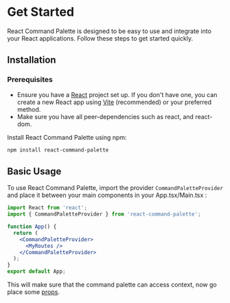 # Get Started
React Command Palette is designed to be easy to use and integrate into your React applications.
Follow these steps to get started quickly. 

## Installation

### Prerequisites
- Ensure you have a [React](https://react.dev) project set up. If you don't have one, you can create a new React app using [Vite](https://vite.dev) (recommended) or your preferred method.
- Make sure you have all peer-dependencies such as react, and react-dom.

Install React Command Palette using npm:

```bash
npm install react-command-palette
```
## Basic Usage

To use React Command Palette, import the provider `CommandPaletteProvider` and place it between your main components in your App.tsx/Main.tsx :

```jsx
import React from 'react';
import { CommandPaletteProvider } from 'react-command-palette';

function App() {
  return (
    <CommandPaletteProvider>
      <MyRoutes />
    </CommandPaletteProvider>
  );
}
export default App;
```
This will make sure that the command palette can access context, now go place some [props](./props).
